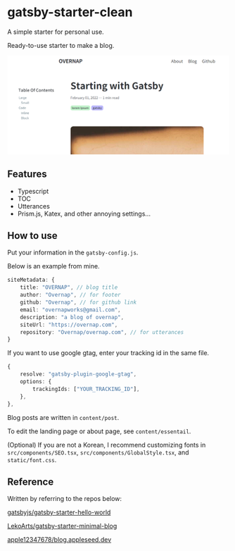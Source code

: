 # gatsby-starter-clean

A simple starter for personal use.

Ready-to-use starter to make a blog.

![sample](./sample.png)

## Features

- Typescript
- TOC
- Utterances
- Prism.js, Katex, and other annoying settings...

## How to use

Put your information in the `gatsby-config.js`.

Below is an example from mine.

```typescript
siteMetadata: {
    title: "OVERNAP", // blog title
    author: "Overnap", // for footer
    github: "Overnap", // for github link
    email: "overnapworks@gmail.com",
    description: "a blog of overnap",
    siteUrl: "https://overnap.com",
    repository: "Overnap/overnap.com", // for utterances
}
```

If you want to use google gtag, enter your tracking id in the same file.

```typescript
{
    resolve: "gatsby-plugin-google-gtag",
    options: {
    	trackingIds: ["YOUR_TRACKING_ID"],
    },
},
```

Blog posts are written in `content/post`.

To edit the landing page or about page, see `content/essentail`.

(Optional) If you are not a Korean, I recommend customizing fonts in `src/components/SEO.tsx`, `src/components/GlobalStyle.tsx`, and `static/font.css`.

## Reference

Written by referring to the repos below:

[gatsbyjs/gatsby-starter-hello-world](https://github.com/gatsbyjs/gatsby-starter-hello-world)

[LekoArts/gatsby-starter-minimal-blog](https://github.com/LekoArts/gatsby-starter-minimal-blog)

[apple12347678/blog.appleseed.dev](https://github.com/apple12347678/blog.appleseed.dev)
